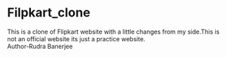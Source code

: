 # Filpkart_clone
This is a clone of Flipkart website with a little changes from my side.This is not an official website its just a practice website. 
<br>
Author-Rudra Banerjee
